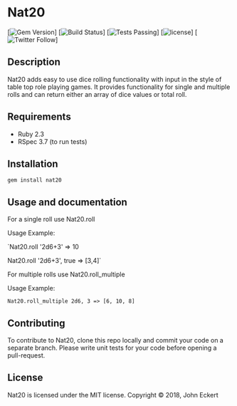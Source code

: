 # Nat20

[![Gem Version](https://img.shields.io/gem/v/nat20.svg?style=plastic)]
[![Build Status](https://img.shields.io/travis/johneckert/nat20.svg?style=plastic)]
[![Tests Passing](https://img.shields.io/appveyor/tests/johneckert/nat20.svg?style=plastic)]
[![license](https://img.shields.io/github/license/mashape/apistatus.svg?style=plastic)]
[![Twitter Follow](https://img.shields.io/twitter/follow/johneckert.svg?style=plastic&label=Follow)]

## Description

Nat20 adds easy to use dice rolling functionality with input in the style of table top role playing games. It provides functionality for single and multiple rolls and can return either an array of dice values or total roll.

## Requirements

* Ruby 2.3
* RSpec 3.7 (to run tests)

## Installation

`gem install nat20`

## Usage and documentation

For a single roll use Nat20.roll

Usage Example:

`Nat20.roll '2d6+3'
=> 10

Nat20.roll '2d6+3', true
=> [3,4]`

For multiple rolls use Nat20.roll_multiple

Usage Example:

`Nat20.roll_multiple 2d6, 3 => [6, 10, 8]`

## Contributing

To contribute to Nat20, clone this repo locally and commit your code on a separate branch. Please write unit tests for your code before opening a pull-request.

## License

Nat20 is licensed under the MIT license.
Copyright © 2018, John Eckert
